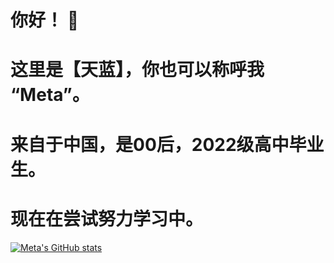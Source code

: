 # 你好！ 👋
# 这里是【天蓝】，你也可以称呼我 “Meta”。
# 来自于中国，是00后，2022级高中毕业生。
# 现在在尝试努力学习中。

[![Meta's GitHub stats](https://github-readme-stats.vercel.app/api?username=MetallicAllex)](https://github.com/anuraghazra/github-readme-stats)

<!--
**MetallicAllex/metallicallex** is a ✨ _special_ ✨ repository because its `README.md` (this file) appears on your GitHub profile.

Here are some ideas to get you started:

- 🔭 I’m currently working on ...
- 🌱 I’m currently learning ...
- 👯 I’m looking to collaborate on ...
- 🤔 I’m looking for help with ...
- 💬 Ask me about ...
- 📫 How to reach me: ...
- 😄 Pronouns: ...
- ⚡ Fun fact: ...
-->
